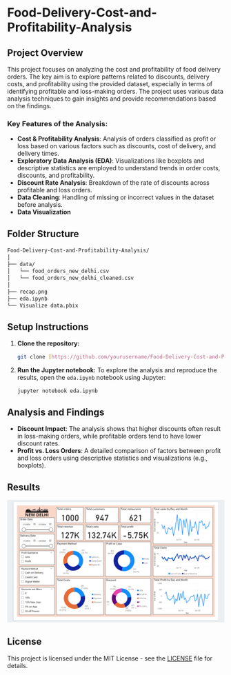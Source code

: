 # Food-Delivery-Cost-and-Profitability-Analysis
## Project Overview

This project focuses on analyzing the cost and profitability of food delivery orders. The key aim is to explore patterns related to discounts, delivery costs, and profitability using the provided dataset, especially in terms of identifying profitable and loss-making orders. The project uses various data analysis techniques to gain insights and provide recommendations based on the findings.

### Key Features of the Analysis:
- **Cost & Profitability Analysis**: Analysis of orders classified as profit or loss based on various factors such as discounts, cost of delivery, and delivery times.
- **Exploratory Data Analysis (EDA)**: Visualizations like boxplots and descriptive statistics are employed to understand trends in order costs, discounts, and profitability.
- **Discount Rate Analysis**: Breakdown of the rate of discounts across profitable and loss orders.
- **Data Cleaning**: Handling of missing or incorrect values in the dataset before analysis.
- **Data Visualization**
  
## Folder Structure

```
Food-Delivery-Cost-and-Profitability-Analysis/
│
├── data/
│   └── food_orders_new_delhi.csv 
│   └── food_orders_new_delhi_cleaned.csv
│
├── recap.png
├── eda.ipynb
└── Visualize data.pbix
```

## Setup Instructions

1. **Clone the repository:**
   ```bash
   git clone [https://github.com/yourusername/Food-Delivery-Cost-and-Profitability-Analysis.git](https://github.com/duan-n2d/Food-Delivery-Cost-and-Profitability-Analysis.git)
   ```

2. **Run the Jupyter notebook:**
   To explore the analysis and reproduce the results, open the `eda.ipynb` notebook using Jupyter:
   ```bash
   jupyter notebook eda.ipynb
   ```

## Analysis and Findings

- **Discount Impact**: The analysis shows that higher discounts often result in loss-making orders, while profitable orders tend to have lower discount rates.
- **Profit vs. Loss Orders**: A detailed comparison of factors between profit and loss orders using descriptive statistics and visualizations (e.g., boxplots).

## Results

![recap](recap.png)

## License

This project is licensed under the MIT License - see the [LICENSE](LICENSE) file for details.
